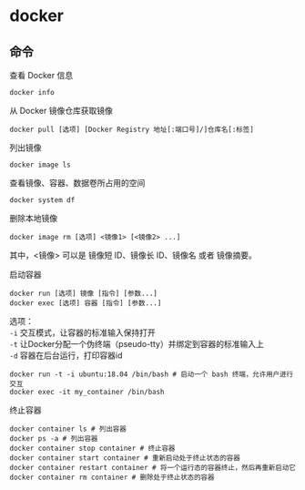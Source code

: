 # docker

## 命令

查看 Docker 信息

```shell
docker info
```

从 Docker 镜像仓库获取镜像

```shell
docker pull [选项] [Docker Registry 地址[:端口号]/]仓库名[:标签]
```

列出镜像

```shell
docker image ls
```

查看镜像、容器、数据卷所占用的空间

```shell
docker system df
```

删除本地镜像

```shell
docker image rm [选项] <镜像1> [<镜像2> ...]
```

其中，<镜像> 可以是 镜像短 ID、镜像长 ID、镜像名 或者 镜像摘要。

启动容器

```shell
docker run [选项] 镜像 [指令] [参数...]
docker exec [选项] 容器 [指令] [参数...]
```

选项：  
`-i` 交互模式，让容器的标准输入保持打开  
`-t` 让Docker分配一个伪终端（pseudo-tty）并绑定到容器的标准输入上  
`-d` 容器在后台运行，打印容器id

```shell
docker run -t -i ubuntu:18.04 /bin/bash # 启动一个 bash 终端，允许用户进行交互
docker exec -it my_container /bin/bash
```

终止容器

```shell
docker container ls # 列出容器
docker ps -a # 列出容器
docker container stop container # 终止容器
docker container start container # 重新启动处于终止状态的容器
docker container restart container # 将一个运行态的容器终止，然后再重新启动它
docker container rm container # 删除处于终止状态的容器
```
